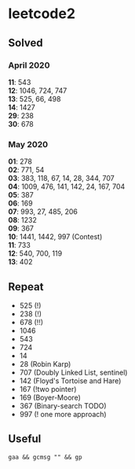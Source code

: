 # leetcode2

## Solved
### April 2020
**11**: 543  
**12**: 1046, 724, 747  
**13**: 525, 66, 498  
**14**: 1427  
**29**: 238  
**30**: 678  

### May 2020
**01**: 278  
**02**: 771, 54  
**03**: 383, 118, 67, 14, 28, 344, 707  
**04**: 1009, 476, 141, 142, 24, 167, 704  
**05**: 387  
**06**: 169   
**07**: 993, 27, 485, 206   
**08**: 1232  
**09**: 367   
**10**: 1441, 1442, 997 (Contest)   
**11**: 733  
**12**: 540, 700, 119  
**13**: 402  

## Repeat
* 525 (!)
* 238 (!)
* 678 (!!)
* 1046
* 543
* 724
* 14
* 28 (Robin Karp)
* 707 (Doubly Linked List, sentinel)
* 142 (Floyd's Tortoise and Hare)
* 167 (!two pointer)
* 169 (Boyer-Moore)
* 367 (Binary-search TODO)
* 997 (! one more approach)

## Useful

``` gaa && gcmsg "" && gp ```
